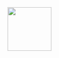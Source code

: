 <div id="header" align="center">
  <img src="https://media.giphy.com/media/iIqmM5tTjmpOB9mpbn/giphy.gif" width="100"/>
  <br/>
  <img src="https://komarev.com/ghpvc/?username=your-github-username&style=flat-square&color=blue" alt=""/>
  <br>
</div>
